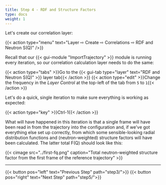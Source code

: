 ```yaml
---
title: Step 4 - RDF and Structure Factors
type: docs
weight: 1
---
```


Let's create our correlation layer:

{{< action type="menu" text="Layer &#8680; Create &#8680; Correlations &#8680; RDF and Neutron S(Q)" />}}

Recall that our {{< gui-module "ImportTrajectory" >}} module is running every iteration, so our correlation calculation layer needs to do the same:

{{< action type="tabs" >}}Go to the {{< gui-tab type="layer" text="RDF and Neutron S(Q)" >}} layer tab{{< /action >}}
{{< action type="edit" >}}Change the frequency in the _Layer Control_ at the top-left of the tab from `5` to `1`{{< /action >}}

Let's do a quick, single iteration to make sure everything is working as expected:

{{< action type="key" >}}Ctrl-1{{< /action >}}

What will have happened in this iteration is that a single frame will have been read in from the trajectory into the configuration and, if we've got everything else set up correctly, from which some sensible-looking radial distribution functions and (neutron-weighted) structure factors will have been calculated.  The latter total F(Q) should look like this:

{{< cimage src="../first-fq.png" caption="Total neutron-weighted structure factor from the first frame of the reference trajectory" >}}

* * *
{{< button pos="left" text="Previous Step" path="step3/">}}
{{< button pos="right" text="Next Step" path="step5/">}}
